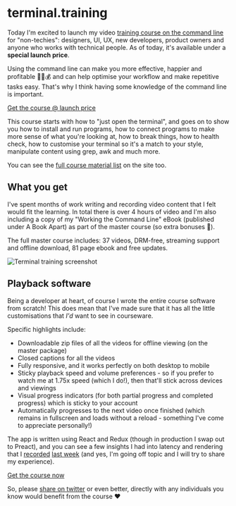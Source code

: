# terminal.training

Today I'm excited to launch my video [training course on the command line](https://terminal.training) for "non-techies": designers, UI, UX, new developers, product owners and anyone who works with technical people. As of today, it's available under a **special launch price**.

<!--more-->

Using the command line can make you more effective, happier and profitable 💪😺💰 and can help optimise your workflow and make repetitive tasks easy. That's why I think having some knowledge of the command line is important.

<a class="button" href="https://terminal.training#pricing">Get the course @ launch price</a>

This course starts with how to "just open the terminal", and goes on to show you how to install and run programs, how to connect programs to make more sense of what you're looking at, how to break things, how to health check, how to customise your terminal so it's a match to your style, manipulate content using grep, awk and much more.

You can see the [full course material list](https://terminal.training/#course-material) on the site too.

## What you get

I've spent months of work writing and recording video content that I felt would fit the learning. In total there is over 4 hours of video and I'm also including a copy of my "Working the Command Line" eBook (published under A Book Apart) as part of the master course (so extra bonuses 🎁).

The full master course includes: 37 videos, DRM-free, streaming support and offline download, 81 page ebook and free updates.

![Terminal training screenshot](/images/terminal-training.png)

## Playback software

Being a developer at heart, of course I wrote the entire course software from scratch! This does mean that I've made sure that it has all the little customisations that *I'd* want to see in courseware.

Specific highlights include:

- Downloadable zip files of all the videos for offline viewing (on the master package)
- Closed captions for all the videos
- Fully responsive, and it works perfectly on both desktop to mobile
- Sticky playback speed and volume preferences - so if you prefer to watch me at 1.75x speed (which I do!), then that'll stick across devices and viewings
- Visual progress indicators (for both partial progress and completed progress) which is sticky to your account
- Automatically progresses to the next video once finished (which remains in fullscreen and loads without a reload - something I've come to appreciate personally!)

The app is written using React and Redux (though in production I swap out to Preact), and you can see a few insights I had into latency and rendering that I [recorded](https://www.youtube.com/watch?v=7CGLIwJQs2I) [last week](https://www.youtube.com/watch?v=dkV9Zfiyo8Y) (and yes, I'm going off topic and I will try to share my experience).

<a class="button" href="https://terminal.training#pricing">Get the course now</a>

So, please [share on twitter](https://twitter.com/intent/tweet?text=Checking%20out%20@rem%27s%20online%20command%20line%20course%20%F0%9F%91%89%20https://terminal.training) or even better, directly with any individuals you know would benefit from the course ❤️
